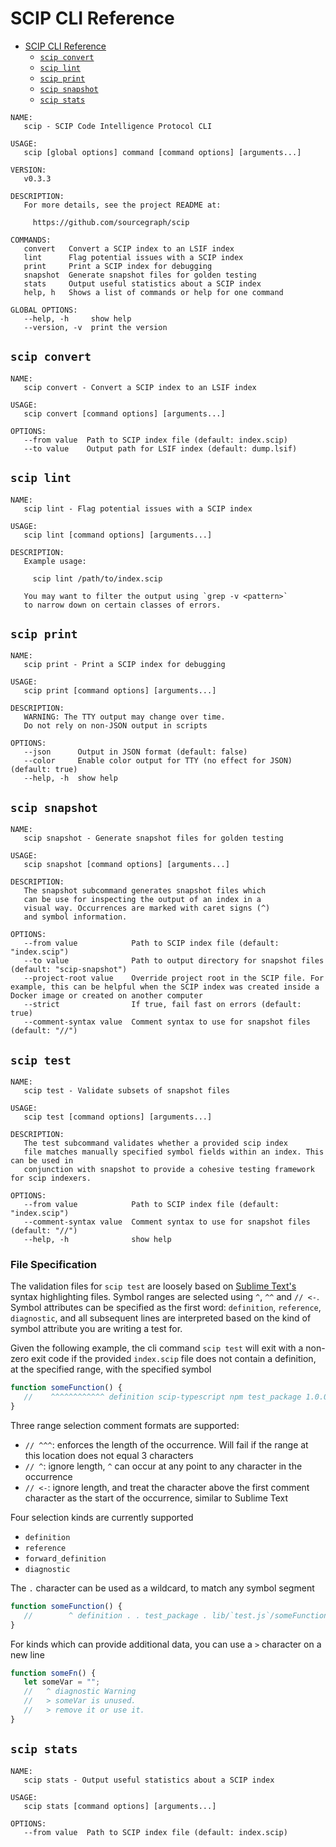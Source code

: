 # SCIP CLI Reference

<!--toc:start-->

- [SCIP CLI Reference](#scip-cli-reference)
  - [`scip convert`](#scip-convert)
  - [`scip lint`](#scip-lint)
  - [`scip print`](#scip-print)
  - [`scip snapshot`](#scip-snapshot)
  - [`scip stats`](#scip-stats)
  <!--toc:end-->

```
NAME:
   scip - SCIP Code Intelligence Protocol CLI

USAGE:
   scip [global options] command [command options] [arguments...]

VERSION:
   v0.3.3

DESCRIPTION:
   For more details, see the project README at:

     https://github.com/sourcegraph/scip

COMMANDS:
   convert   Convert a SCIP index to an LSIF index
   lint      Flag potential issues with a SCIP index
   print     Print a SCIP index for debugging
   snapshot  Generate snapshot files for golden testing
   stats     Output useful statistics about a SCIP index
   help, h   Shows a list of commands or help for one command

GLOBAL OPTIONS:
   --help, -h     show help
   --version, -v  print the version
```

## `scip convert`

```
NAME:
   scip convert - Convert a SCIP index to an LSIF index

USAGE:
   scip convert [command options] [arguments...]

OPTIONS:
   --from value  Path to SCIP index file (default: index.scip)
   --to value    Output path for LSIF index (default: dump.lsif)
```

## `scip lint`

```
NAME:
   scip lint - Flag potential issues with a SCIP index

USAGE:
   scip lint [command options] [arguments...]

DESCRIPTION:
   Example usage:

     scip lint /path/to/index.scip

   You may want to filter the output using `grep -v <pattern>`
   to narrow down on certain classes of errors.
```

## `scip print`

```
NAME:
   scip print - Print a SCIP index for debugging

USAGE:
   scip print [command options] [arguments...]

DESCRIPTION:
   WARNING: The TTY output may change over time.
   Do not rely on non-JSON output in scripts

OPTIONS:
   --json      Output in JSON format (default: false)
   --color     Enable color output for TTY (no effect for JSON) (default: true)
   --help, -h  show help
```

## `scip snapshot`

```
NAME:
   scip snapshot - Generate snapshot files for golden testing

USAGE:
   scip snapshot [command options] [arguments...]

DESCRIPTION:
   The snapshot subcommand generates snapshot files which
   can be use for inspecting the output of an index in a
   visual way. Occurrences are marked with caret signs (^)
   and symbol information.

OPTIONS:
   --from value            Path to SCIP index file (default: "index.scip")
   --to value              Path to output directory for snapshot files (default: "scip-snapshot")
   --project-root value    Override project root in the SCIP file. For example, this can be helpful when the SCIP index was created inside a Docker image or created on another computer
   --strict                If true, fail fast on errors (default: true)
   --comment-syntax value  Comment syntax to use for snapshot files (default: "//")
```

## `scip test`

```
NAME:
   scip test - Validate subsets of snapshot files

USAGE:
   scip test [command options] [arguments...]

DESCRIPTION:
   The test subcommand validates whether a provided scip index
   file matches manually specified symbol fields within an index. This can be used in
   conjunction with snapshot to provide a cohesive testing framework for scip indexers.

OPTIONS:
   --from value            Path to SCIP index file (default: "index.scip")
   --comment-syntax value  Comment syntax to use for snapshot files (default: "//")
   --help, -h              show help
```

### File Specification

The validation files for `scip test` are loosely based on [Sublime Text's](https://www.sublimetext.com/docs/syntax.html#testing) syntax highlighting files. Symbol ranges are selected using `^`, `^^` and `// <-`. Symbol attributes can be specified as the first word: `definition`, `reference`, `diagnostic`, and all subsequent lines are interpreted based on the kind of symbol attribute you are writing a test for.

Given the following example, the cli command `scip test` will exit with a non-zero exit code if the provided `index.scip` file does not contain a definition, at the specified range, with the specified symbol
```js
function someFunction() {
   //    ^^^^^^^^^^^^ definition scip-typescript npm test_package 1.0.0 lib/`test.js`/someFunction().
}
```

Three range selection comment formats are supported:
- `// ^^^`: enforces the length of the occurrence. Will fail if the range at this location does not equal 3 characters
- `// ^`: ignore length, `^` can occur at any point to any character in the occurrence
- `// <-`: ignore length, and treat the character above the first comment character as the start of the occurrence, similar to Sublime Text

Four selection kinds are currently supported
- `definition`
- `reference`
- `forward_definition`
- `diagnostic`

The `.` character can be used as a wildcard, to match any symbol segment
```js
function someFunction() {
   //        ^ definition . . test_package . lib/`test.js`/someFunction().
}
```

For kinds which can provide additional data, you can use a `>` character on a new line
```js
function someFn() {
   let someVar = "";
   //   ^ diagnostic Warning
   //   > someVar is unused.
   //   > remove it or use it.
}
```

## `scip stats`

```
NAME:
   scip stats - Output useful statistics about a SCIP index

USAGE:
   scip stats [command options] [arguments...]

OPTIONS:
   --from value  Path to SCIP index file (default: index.scip)
```
